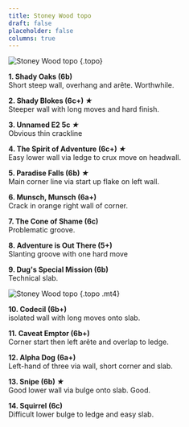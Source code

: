 ```yaml
---
title: Stoney Wood topo
draft: false
placeholder: false
columns: true
---
```


![Stoney Wood topo](/img/peak/stoney/Stoney-Wood-Left_BIG.jpg)
{.topo}

**1. Shady Oaks (6b)**  
Short steep wall, overhang and arête. Worthwhile.

**2. Shady Blokes (6c+) *★***  
Steeper wall with long moves and hard finish.

**3. Unnamed E2 5c *★***  
Obvious thin crackline

**4. The Spirit of Adventure (6c+) *★***  
Easy lower wall via ledge to crux move on headwall.

**5. Paradise Falls (6b) *★***  
Main corner line via start up flake on left wall.

**6. Munsch, Munsch (6a+)**  
Crack in orange right wall of corner.

**7. The Cone of Shame (6c)**  
Problematic groove.

**8. Adventure is Out There (5+)**  
Slanting groove with one hard move

**9. Dug's Special Mission (6b)**  
Technical slab.

![Stoney Wood topo](/img/peak/stoney/Stoney-Wood-Right_BIG.jpg)
{.topo .mt4}

**10. Codecil (6b+)**  
isolated wall with long moves onto slab.

**11. Caveat Emptor (6b+)**  
Corner start then left arête and overlap to ledge.

**12. Alpha Dog (6a+)**  
Left-hand of three via wall, short corner and slab.

**13. Snipe (6b) *★***  
Good lower wall via bulge onto slab. Good.

**14. Squirrel (6c)**  
Difficult lower bulge to ledge and easy slab.